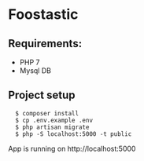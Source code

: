 # Foostastic

## Requirements: 

* PHP 7
* Mysql DB

## Project setup

      $ composer install
      $ cp .env.example .env
      $ php artisan migrate
      $ php -S localhost:5000 -t public
      
App is running on http://localhost:5000
  
